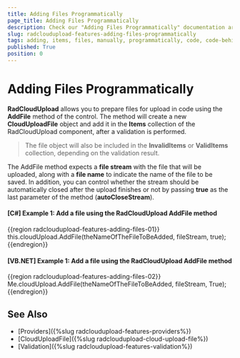 ```yaml
---
title: Adding Files Programmatically
page_title: Adding Files Programmatically
description: Check our "Adding Files Programmatically" documentation article for the RadCloudUpload WPF control.
slug: radcloudupload-features-adding-files-programmatically
tags: adding, items, files, manually, programmatically, code, code-behind
published: True
position: 0
---
```


# Adding Files Programmatically

__RadCloudUpload__ allows you to prepare files for upload in code using the __AddFile__ method of the control. The method will create a new __CloudUploadFile__ object and add it in the __Items__ collection of the RadCloudUpload component, after a validation is performed.

> The file object will also be included in the __InvalidItems__ or __ValidItems__ collection, depending on the validation result.

The AddFile method expects a __file stream__ with the file that will be uploaded, along with a __file name__ to indicate the name of the file to be saved. In addition, you can control whether the stream should be automatically closed after the upload finishes or not by passing __true__ as the last parameter of the method (__autoCloseStream__).

#### __[C#] Example 1: Add a file using the RadCloudUpload AddFile method__	
{{region radcloudupload-features-adding-files-01}}
	this.cloudUpload.AddFile(theNameOfTheFileToBeAdded, fileStream, true);
{{endregion}}
	
#### __[VB.NET] Example 1: Add a file using the RadCloudUpload AddFile method__	
{{region radcloudupload-features-adding-files-02}}
	Me.cloudUpload.AddFile(theNameOfTheFileToBeAdded, fileStream, True);
{{endregion}}

## See Also
* [Providers]({%slug radcloudupload-features-providers%})
* [CloudUploadFile]({%slug radcloudupload-cloud-upload-file%})
* [Validation]({%slug radcloudupload-features-validation%})
